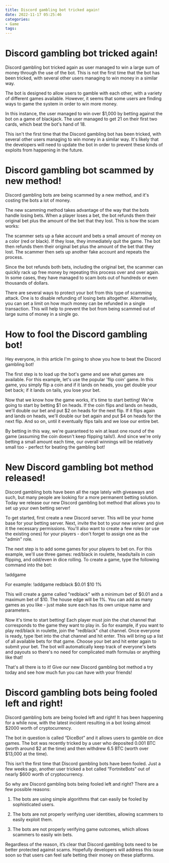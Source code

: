 ```yaml
---
title: Discord gambling bot tricked again!
date: 2022-11-17 05:25:46
categories:
- Game
tags:
---
```



#  Discord gambling bot tricked again!

Discord gambling bot tricked again as user managed to win a large sum of money through the use of the bot. This is not the first time that the bot has been tricked, with several other users managing to win money in a similar way.

The bot is designed to allow users to gamble with each other, with a variety of different games available. However, it seems that some users are finding ways to game the system in order to win more money.

In this instance, the user managed to win over $1,000 by betting against the bot on a game of blackjack. The user managed to get 21 on their first two cards, which beat the bot's hand of 18.

This isn't the first time that the Discord gambling bot has been tricked, with several other users managing to win money in a similar way. It's likely that the developers will need to update the bot in order to prevent these kinds of exploits from happening in the future.

#  Discord gambling bot scammed by new method!

Discord gambling bots are being scammed by a new method, and it's costing the bots a lot of money.

The new scamming method takes advantage of the way that the bots handle losing bets. When a player loses a bet, the bot refunds them their original bet plus the amount of the bet that they lost. This is how the scam works:

The scammer sets up a fake account and bets a small amount of money on a color (red or black). If they lose, they immediately quit the game. The bot then refunds them their original bet plus the amount of the bet that they lost. The scammer then sets up another fake account and repeats the process.

Since the bot refunds both bets, including the original bet, the scammer can quickly rack up free money by repeating this process over and over again. In some cases, they have managed to scam bots out of hundreds or even thousands of dollars.

There are several ways to protect your bot from this type of scamming attack. One is to disable refunding of losing bets altogether. Alternatively, you can set a limit on how much money can be refunded in a single transaction. This will help to prevent the bot from being scammed out of large sums of money in a single go.

#  How to fool the Discord gambling bot!

Hey everyone, in this article I'm going to show you how to beat the Discord gambling bot!

The first step is to load up the bot's game and see what games are available. For this example, let's use the popular 'flip coin' game. In this game, you simply flip a coin and if it lands on heads, you get double your bet back; if it lands on tails, you lose your bet.

Now that we know how the game works, it's time to start betting! We're going to start by betting $1 on heads. If the coin flips and lands on heads, we'll double our bet and put $2 on heads for the next flip. If it flips again and lands on heads, we'll double our bet again and put $4 on heads for the next flip. And so on, until it eventually flips tails and we lose our entire bet.

By betting in this way, we're guaranteed to win at least one round of the game (assuming the coin doesn't keep flipping tails!). And since we're only betting a small amount each time, our overall winnings will be relatively small too - perfect for beating the gambling bot!

#  New Discord gambling bot method released!

Discord gambling bots have been all the rage lately with giveaways and such, but many people are looking for a more permanent betting solution. Today we release our new Discord gambling bot method that allows you to set up your own betting server!

To get started, first create a new Discord server. This will be your home base for your betting server. Next, invite the bot to your new server and give it the necessary permissions. You'll also want to create a few roles (or use the existing ones) for your players - don't forget to assign one as the "admin" role.

The next step is to add some games for your players to bet on. For this example, we'll use three games: red/black in roulette, heads/tails in coin flipping, and odd/even in dice rolling. To create a game, type the following command into the bot:

!addgame <game name> <minimum bet> <maximum bet> <house edge>

For example:
!addgame redblack $0.01 $10 1%

This will create a game called "redblack" with a minimum bet of $0.01 and a maximum bet of $10. The house edge will be 1%. You can add as many games as you like - just make sure each has its own unique name and parameters.

Now it's time to start betting! Each player must join the chat channel that corresponds to the game they want to play in. So for example, if you want to play red/black in roulette, join the "redblack" chat channel. Once everyone is ready, type !bet into the chat channel and hit enter. This will bring up a list of all available bets for that game. Choose your bet and hit enter again to submit your bet. The bot will automatically keep track of everyone's bets and payouts so there's no need for complicated math formulas or anything like that!

That's all there is to it! Give our new Discord gambling bot method a try today and see how much fun you can have with your friends!

#  Discord gambling bots being fooled left and right!

Discord gambling bots are being fooled left and right! It has been happening for a while now, with the latest incident resulting in a bot losing almost $2000 worth of cryptocurrency.

The bot in question is called “DiceBot” and it allows users to gamble on dice games. The bot was recently tricked by a user who deposited 0.001 BTC (worth around $2 at the time) and then withdrew 6.5 BTC (worth over $13,000 at the time).

This isn’t the first time that Discord gambling bots have been fooled. Just a few weeks ago, another user tricked a bot called “FortniteBots” out of nearly $600 worth of cryptocurrency.

So why are Discord gambling bots being fooled left and right? There are a few possible reasons:

1) The bots are using simple algorithms that can easily be fooled by sophisticated users.

2) The bots are not properly verifying user identities, allowing scammers to easily exploit them.

3) The bots are not properly verifying game outcomes, which allows scammers to easily win bets.

Regardless of the reason, it’s clear that Discord gambling bots need to be better protected against scams. Hopefully developers will address this issue soon so that users can feel safe betting their money on these platforms.